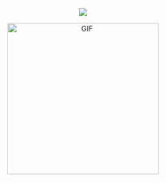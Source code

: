 <p align="center"> 
  <img src="https://capsule-render.vercel.app/api?text=Welcome&animation=fadeIn&type=transparent&color=gradient&height=100"/> 
</p>

<p align="center">
  <img src="https://c.tenor.com/EA_WtSxVQKMAAAAd/tenor.gif" alt="GIF" style="width: 300px; height: auto;">
</p>

